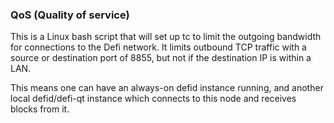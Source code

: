### QoS (Quality of service) ###

This is a Linux bash script that will set up tc to limit the outgoing bandwidth for connections to the Defi network. It limits outbound TCP traffic with a source or destination port of 8855, but not if the destination IP is within a LAN.

This means one can have an always-on defid instance running, and another local defid/defi-qt instance which connects to this node and receives blocks from it.

